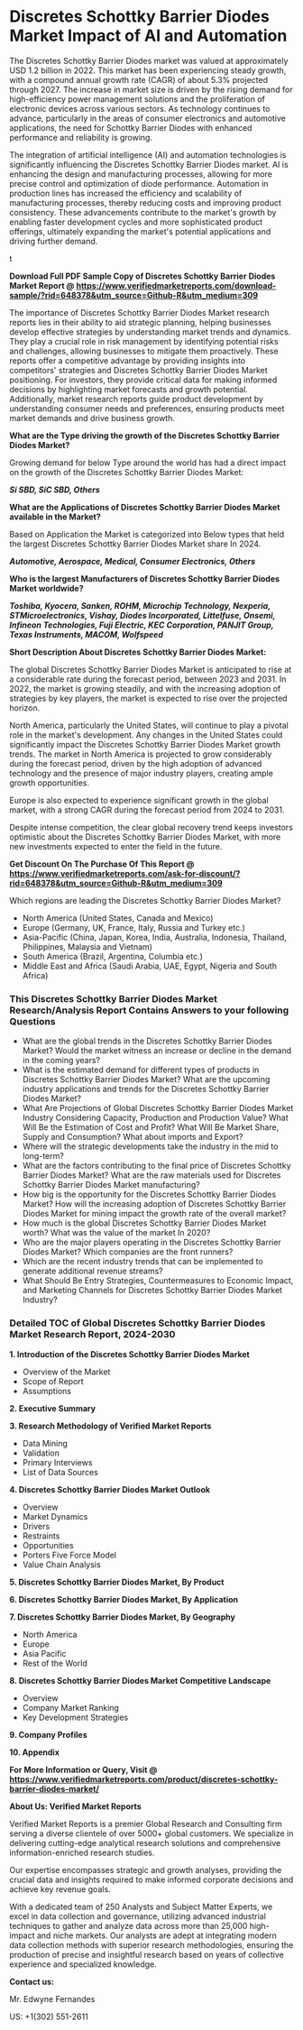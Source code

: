 <meta name="title" content="Global Discretes Schottky Barrier Diodes Market Impact of AI and Automation"><meta name="description" content="The Discretes Schottky Barrier Diodes market was valued at approximately USD 1.2 billion in 2022. This market has been experiencing steady growth, with a compound annu"><meta name="title" content="Discretes Schottky Barrier Diodes Market Size, Share, Scope, Trends, Growth, Opportunities, Analysis, Forecast"><h1>Discretes Schottky Barrier Diodes Market Impact of AI and Automation</h1><p>The Discretes Schottky Barrier Diodes market was valued at approximately USD 1.2 billion in 2022. This market has been experiencing steady growth, with a compound annual growth rate (CAGR) of about 5.3% projected through 2027. The increase in market size is driven by the rising demand for high-efficiency power management solutions and the proliferation of electronic devices across various sectors. As technology continues to advance, particularly in the areas of consumer electronics and automotive applications, the need for Schottky Barrier Diodes with enhanced performance and reliability is growing.</p><p>The integration of artificial intelligence (AI) and automation technologies is significantly influencing the Discretes Schottky Barrier Diodes market. AI is enhancing the design and manufacturing processes, allowing for more precise control and optimization of diode performance. Automation in production lines has increased the efficiency and scalability of manufacturing processes, thereby reducing costs and improving product consistency. These advancements contribute to the market's growth by enabling faster development cycles and more sophisticated product offerings, ultimately expanding the market's potential applications and driving further demand.</p>t</p><p id="" class=""><strong>Download Full PDF Sample Copy of Discretes Schottky Barrier Diodes Market Report @ <a href="https://www.verifiedmarketreports.com/download-sample/?rid=648378&utm_source=Github-R&utm_medium=309" target="_blank">https://www.verifiedmarketreports.com/download-sample/?rid=648378&utm_source=Github-R&utm_medium=309</a></strong></p><p>The importance of&nbsp;Discretes Schottky Barrier Diodes Market research reports lies in their ability to aid strategic planning, helping businesses develop effective strategies by understanding market trends and dynamics. They play a crucial role in risk management by identifying potential risks and challenges, allowing businesses to mitigate them proactively. These reports offer a competitive advantage by providing insights into competitors' strategies and Discretes Schottky Barrier Diodes Market positioning. For investors, they provide critical data for making informed decisions by highlighting market forecasts and growth potential. Additionally, market research reports guide product development by understanding consumer needs and preferences, ensuring products meet market demands and drive business growth.</p><p><strong>What are the&nbsp;Type driving the growth of the Discretes Schottky Barrier Diodes Market?</strong></p><p id="" class="">Growing demand for below Type around the world has had a direct impact on the growth of the Discretes Schottky Barrier Diodes Market:</p><em><strong>Si SBD, SiC SBD, Others</strong></em></p><strong>What are the&nbsp;Applications&nbsp;of Discretes Schottky Barrier Diodes Market available in the Market?</strong></p><p id="" class="">Based on Application the Market is categorized into Below types that held the largest Discretes Schottky Barrier Diodes Market share In 2024.</p><em><strong>Automotive, Aerospace, Medical, Consumer Electronics, Others</strong></em></p><strong>Who is the largest Manufacturers of Discretes Schottky Barrier Diodes Market worldwide?</strong></p><p><em><strong>Toshiba, Kyocera, Sanken, ROHM, Microchip Technology, Nexperia, STMicroelectronics, Vishay, Diodes Incorporated, Littelfuse, Onsemi, Infineon Technologies, Fuji Electric, KEC Corporation, PANJIT Group, Texas Instruments, MACOM, Wolfspeed</strong></em></p><p id="" class=""><strong>Short Description About Discretes Schottky Barrier Diodes Market:</strong></p><p>The global Discretes Schottky Barrier Diodes Market is anticipated to rise at a considerable rate during the forecast period, between 2023 and 2031. In 2022, the market is growing steadily, and with the increasing adoption of strategies by key players, the market is expected to rise over the projected horizon.</p><p>North America, particularly the United States, will continue to play a pivotal role in the market's development. Any changes in the United States could significantly impact the Discretes Schottky Barrier Diodes Market growth trends. The market in North America is projected to grow considerably during the forecast period, driven by the high adoption of advanced technology and the presence of major industry players, creating ample growth opportunities.</p><p>Europe is also expected to experience significant growth in the global market, with a strong CAGR during the forecast period from 2024 to 2031.</p><p>Despite intense competition, the clear global recovery trend keeps investors optimistic about the Discretes Schottky Barrier Diodes Market, with more new investments expected to enter the field in the future.</p><p id="" class=""><strong>Get Discount On The Purchase Of This Report @ <a href="https://www.verifiedmarketreports.com/ask-for-discount/?rid=648378&utm_source=Github-R&utm_medium=309" target="_blank">https://www.verifiedmarketreports.com/ask-for-discount/?rid=648378&utm_source=Github-R&utm_medium=309</a></strong></p>Which regions are leading the Discretes Schottky Barrier Diodes Market?</p><ul><li>North America (United States, Canada and Mexico)</li><li>Europe (Germany, UK, France, Italy, Russia and Turkey etc.)</li><li>Asia-Pacific (China, Japan, Korea, India, Australia, Indonesia, Thailand, Philippines, Malaysia and Vietnam)</li><li>South America (Brazil, Argentina, Columbia etc.)</li><li>Middle East and Africa (Saudi Arabia, UAE, Egypt, Nigeria and South Africa)</li></ul><h3 id="" class="">This Discretes Schottky Barrier Diodes Market Research/Analysis Report Contains Answers to your following Questions</h3><ul><li>What are the global trends in the Discretes Schottky Barrier Diodes Market? Would the market witness an increase or decline in the demand in the coming years?</li><li>What is the estimated demand for different types of products in Discretes Schottky Barrier Diodes Market? What are the upcoming industry applications and trends for the Discretes Schottky Barrier Diodes Market?</li><li>What Are Projections of Global Discretes Schottky Barrier Diodes Market Industry Considering Capacity, Production and Production Value? What Will Be the Estimation of Cost and Profit? What Will Be Market Share, Supply and Consumption? What about imports and Export?</li><li>Where will the strategic developments take the industry in the mid to long-term?</li><li>What are the factors contributing to the final price of Discretes Schottky Barrier Diodes Market? What are the raw materials used for Discretes Schottky Barrier Diodes Market manufacturing?</li><li>How big is the opportunity for the Discretes Schottky Barrier Diodes Market? How will the increasing adoption of Discretes Schottky Barrier Diodes Market for mining impact the growth rate of the overall market?</li><li>How much is the global Discretes Schottky Barrier Diodes Market worth? What was the value of the market In 2020?</li><li>Who are the major players operating in the Discretes Schottky Barrier Diodes Market? Which companies are the front runners?</li><li>Which are the recent industry trends that can be implemented to generate additional revenue streams?</li><li>What Should Be Entry Strategies, Countermeasures to Economic Impact, and Marketing Channels for Discretes Schottky Barrier Diodes Market Industry?</li></ul><h3 id="" class="">Detailed TOC of Global Discretes Schottky Barrier Diodes Market Research Report, 2024-2030</h3><p id="" class=""><strong>1. Introduction of the Discretes Schottky Barrier Diodes Market</strong></p><ul><li>Overview of the Market</li><li>Scope of Report</li><li>Assumptions</li></ul><p id="" class=""><strong>2. Executive Summary</strong></p><p id="" class=""><strong>3. Research Methodology of Verified Market Reports</strong></p><ul><li>Data Mining</li><li>Validation</li><li>Primary Interviews</li><li>List of Data Sources</li></ul><p id="" class=""><strong>4. Discretes Schottky Barrier Diodes Market Outlook</strong></p><ul><li>Overview</li><li>Market Dynamics</li><li>Drivers</li><li>Restraints</li><li>Opportunities</li><li>Porters Five Force Model</li><li>Value Chain Analysis</li></ul><p id="" class=""><strong>5. Discretes Schottky Barrier Diodes Market, By Product</strong></p><p id="" class=""><strong>6. Discretes Schottky Barrier Diodes Market, By Application</strong></p><p id="" class=""><strong>7. Discretes Schottky Barrier Diodes Market, By Geography</strong></p><ul><li>North America</li><li>Europe</li><li>Asia Pacific</li><li>Rest of the World</li></ul><p id="" class=""><strong>8. Discretes Schottky Barrier Diodes Market Competitive Landscape</strong></p><ul><li>Overview</li><li>Company Market Ranking</li><li>Key Development Strategies</li></ul><p id="" class=""><strong>9. Company Profiles</strong></p><p id="" class=""><strong>10. Appendix</strong></p><p id="" class=""><strong>For More Information or Query, Visit @ <a href="https://www.verifiedmarketreports.com/product/discretes-schottky-barrier-diodes-market/" target="_blank">https://www.verifiedmarketreports.com/product/discretes-schottky-barrier-diodes-market/</a></strong></p><p id="" class=""><strong>About Us: Verified Market Reports</strong></p><p id="" class="">Verified Market Reports is a premier Global Research and Consulting firm serving a diverse clientele of over 5000+ global customers. We specialize in delivering cutting-edge analytical research solutions and comprehensive information-enriched research studies.</p><p id="" class="">Our expertise encompasses strategic and growth analyses, providing the crucial data and insights required to make informed corporate decisions and achieve key revenue goals.</p><p id="" class="">With a dedicated team of 250 Analysts and Subject Matter Experts, we excel in data collection and governance, utilizing advanced industrial techniques to gather and analyze data across more than 25,000 high-impact and niche markets. Our analysts are adept at integrating modern data collection methods with superior research methodologies, ensuring the production of precise and insightful research based on years of collective experience and specialized knowledge.</p><p id="" class=""><strong>Contact us:</strong></p><p id="" class="">Mr. Edwyne Fernandes</p><p id="" class="">US: +1(302) 551-2611</p>